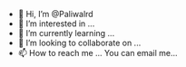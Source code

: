 - 👋 Hi, I’m @Paliwalrd
- 👀 I’m interested in ...
- 🌱 I’m currently learning ...
- 💞️ I’m looking to collaborate on ...
- 📫 How to reach me ...
You can email me... 
<!---
Paliwalrd/Paliwalrd is a ✨ special ✨ repository because its `README.md` (this file) appears on your GitHub profile.
You can click the Preview link to take a look at your changes.
--->
